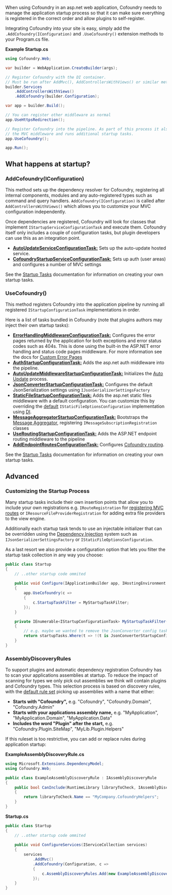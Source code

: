 When using Cofoundry in an asp.net web application, Cofoundry needs to manage the application startup process so that it can make sure everything is registered in the correct order and allow plugins to self-register.

Integrating Cofoundry into your site is easy, simply add the `.AddCofoundry(IConfiguration)` and `.UseCofoundry()` extension methods to your Program.cs file.

**Example Startup.cs**

```csharp
using Cofoundry.Web;

var builder = WebApplication.CreateBuilder(args);

// Register Cofoundry with the DI container. 
// Must be run after AddMvc(), AddControllersWithViews() or similar method that returns IMvcBuilder
builder.Services
    .AddControllersWithViews()
    .AddCofoundry(builder.Configuration);

var app = builder.Build();

// You can register other middleware as normal
app.UseHttpsRedirection();

// Register Cofoundry into the pipeline. As part of this process it also initializes 
// the MVC middleware and runs additional startup tasks.
app.UseCofoundry();

app.Run();
```

## What happens at startup?

### AddCofoundry(IConfiguration)

This method sets up the dependency resolver for Cofoundry, registering all internal components, modules and any auto-registered types such as command and query handlers. `AddCofoundry(IConfiguration)` is called after `AddControllersWithViews()` which allows you to customize your MVC configuration independently.

Once dependencies are registered, Cofoundry will look for classes that implement `IStartupServiceConfigurationTask` and execute them. Cofoundry itself only includes a couple of configuration tasks, but plugin developers can use this as an integration point.

- **[AutoUpdateServiceConfigurationTask:](https://github.com/cofoundry-cms/cofoundry/blob/master/src/Cofoundry.Web/App_Start/StartupTasks/ServiceConfigurationTasks/AutoUpdateServiceConfigurationTask.cs)** Sets up the auto-update hosted service.
- **[CofoundryStartupServiceConfigurationTask:](https://github.com/cofoundry-cms/cofoundry/blob/master/src/Cofoundry.Web/App_Start/StartupTasks/ServiceConfigurationTasks/CofoundryStartupServiceConfigurationTask.cs)** Sets up auth (user areas) and configures a number of MVC settings

See the [Startup Tasks](Startup-Tasks) documentation for information on creating your own startup tasks.

### UseCofoundry()

This method registers Cofoundry into the application pipeline by running all registered `IStartupConfigurationTask` implementations in order. 

Here is a list of tasks bundled in Cofoundry (note that plugins authors may inject their own startup tasks):

- **[ErrorHandlingMiddlewareConfigurationTask:](https://github.com/cofoundry-cms/cofoundry/blob/master/src/Cofoundry.Web/App_Start/StartupTasks/ConfigurationTasks/ErrorHandlingMiddlewareConfigurationTask.cs)** Configures the error pages returned by the application for both exceptions and error status codes such as 404s. This is done using the built-in the ASP.NET error handling and status code pages middleware. For more information see the docs for [Custom Error Pages](/content-management/custom-error-pages)
- **[AuthStartupConfigurationTask:](https://github.com/cofoundry-cms/cofoundry/blob/master/src/Cofoundry.Web/App_Start/StartupTasks/ConfigurationTasks/AuthStartupConfigurationTask.cs)** Adds the asp.net auth middleware into the pipeline.
- **[AutoUpdateMiddlewareStartupConfigurationTask:](https://github.com/cofoundry-cms/cofoundry/blob/master/src/Cofoundry.Web/App_Start/StartupTasks/ConfigurationTasks/AutoUpdateMiddlewareStartupConfigurationTask.cs)** Initializes the [Auto Update](Auto-Update) process.
- **[JsonConverterStartupConfigurationTask:](https://github.com/cofoundry-cms/cofoundry/blob/master/src/Cofoundry.Web/App_Start/StartupTasks/ConfigurationTasks/JsonConverterStartupConfigurationTask.cs)** Configures the default JsonSerialization settings using `IJsonSerializerSettingsFactory`
- **[StaticFileStartupConfigurationTask:](https://github.com/cofoundry-cms/cofoundry/blob/master/src/Cofoundry.Web/App_Start/StartupTasks/ConfigurationTasks/StaticFiles/StaticFileStartupConfigurationTask.cs)** Adds the asp.net static files middleware with a default configuration. You can customize this by overriding the [default](https://github.com/cofoundry-cms/cofoundry/blob/master/src/Cofoundry.Web/App_Start/StartupTasks/ConfigurationTasks/StaticFiles/DefaultStaticFileOptionsConfiguration.cs) `IStaticFileOptionsConfiguration` implementation using [DI](dependency-injection#overriding-registrations).
- **[MessageAggregatorStartupConfigurationTask:](https://github.com/cofoundry-cms/cofoundry/blob/master/src/Cofoundry.Web/App_Start/StartupTasks/ConfigurationTasks/MessageAggregatorStartupConfigurationTask.cs)** Bootstraps the [Message Aggregator](Message-Aggregator), registering `IMessageSubscriptionRegistration` classes
- **[UseRoutingStartupConfigurationTask:](https://github.com/cofoundry-cms/cofoundry/blob/master/src/Cofoundry.Web/App_Start/StartupTasks/ConfigurationTasks/UseRoutingStartupConfigurationTask.cs)** Adds the ASP.NET endpoint routing middleware to the pipeline
- **[AddEndpointRoutesConfigurationTask:](https://github.com/cofoundry-cms/cofoundry/blob/master/src/Cofoundry.Web/App_Start/StartupTasks/ConfigurationTasks/AddEndpointRoutesStartupConfigurationTask.cs)** Configures [Cofoundry routing](/content-management/routing).

See the [Startup Tasks](Startup-Tasks) documentation for information on creating your own startup tasks.

## Advanced

### Customizing the Startup Process

Many startup tasks include their own insertion points that allow you to include your own registrations e.g. `IRouteRegistration` for [registering MVC routes](/content-management/routing) or `IResourceFileProviderRegistration` for adding extra file providers to the view engine.

Additionally each startup task tends to use an injectable initializer that can be overridden using the [Dependency Injection](dependency-injection) system such as `IJsonSerializerSettingsFactory` or `IStaticFileOptionsConfiguration`.

As a last resort we also provide a configuration option that lets you filter the startup task collection in any way you choose:

```csharp
public class Startup
{
    // ..other startup code ommited
    
    public void Configure(IApplicationBuilder app, IHostingEnvironment env)
    {
        app.UseCofoundry(c =>
        {
            c.StartupTaskFilter = MyStartupTaskFilter;
        });
    }

    private IEnumerable<IStartupConfigurationTask> MyStartupTaskFilter(IEnumerable<IStartupConfigurationTask> startupTasks)
    {
        // e.g. maybe we wanted to remove the JsonConverter config task for some reason
        return startupTasks.Where(t => !(t is JsonConverterStartupConfigurationTask));
    }
}
```

### AssemblyDiscoveryRules

To support plugins and automatic dependency registration Cofoundry has to scan your applications assemblies at startup. To reduce the impact of scanning for types we only pick out assemblies we think will contain plugins and Cofoundry types. This selection process is based on discovery rules, with the [default rule set](https://github.com/cofoundry-cms/cofoundry/blob/master/src/Cofoundry.Web/App_Start/AssemblyPartsDiscovery/Rules/CofoundryAssemblyDiscoveryRule.cs) picking up assemblies with a name that either:

- **Starts with "Cofoundry",** e.g. "Cofoundry", "Cofoundry.Domain", "Cofoundry.Admin"
- **Starts with your applications assembly name,** e.g. "MyApplication", "MyApplication.Domain", "MyApplication.Data"
- **Includes the word "Plugin" after the start,** e.g. "Cofoundry.Plugin.SiteMap", "MyLib.Plugin.Helpers"

If this ruleset is too restrictive, you can add or replace rules during application startup:

**ExampleAssemblyDiscoveryRule.cs**

```csharp
using Microsoft.Extensions.DependencyModel;
using Cofoundry.Web;

public class ExampleAssemblyDiscoveryRule : IAssemblyDiscoveryRule
{
    public bool CanInclude(RuntimeLibrary libraryToCheck, IAssemblyDiscoveryRuleContext context)
    {
        return libraryToCheck.Name == "MyCompany.CofoundryHelpers";
    }
}

```

**Startup.cs**

```csharp
public class Startup
{
    // ..other startup code ommited
    
    public void ConfigureServices(IServiceCollection services)
    {
        services
            .AddMvc()
            .AddCofoundry(Configuration, c =>
            {
                c.AssemblyDiscoveryRules.Add(new ExampleAssemblyDiscoveryRule());
            });
    }
}

